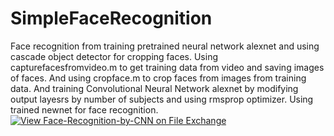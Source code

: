 # SimpleFaceRecognition
Face recognition from training pretrained neural network alexnet and using cascade object detector for cropping faces.
Using capturefacesfromvideo.m to get training data from video and saving images of faces.
And using cropface.m to crop faces from images from training data.
And training Convolutional Neural Network alexnet by modifying output layesrs by number of subjects and using rmsprop optimizer.
Using trained newnet for face recognition.
[![View Face-Recognition-by-CNN on File Exchange](https://www.mathworks.com/matlabcentral/images/matlab-file-exchange.svg)](https://in.mathworks.com/matlabcentral/fileexchange/72005-face-recognition-by-cnn)


